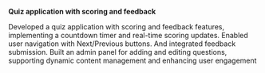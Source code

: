 **Quiz application with scoring and feedback**

Developed a quiz application with scoring and feedback features, implementing a countdown timer and real-time scoring updates. Enabled user navigation with Next/Previous buttons. And integrated feedback submission. Built an admin panel for adding and editing questions, supporting dynamic content management and enhancing user engagement
